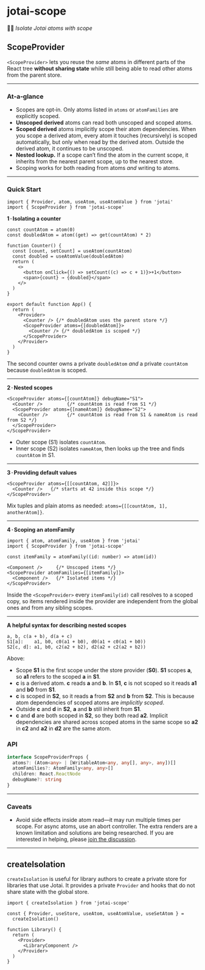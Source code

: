 # jotai-scope

👻🔭 *Isolate Jotai atoms with scope*

## ScopeProvider

`<ScopeProvider>` lets you reuse the *same* atoms in different parts of the React tree **without sharing state** while still being able to read other atoms from the parent store.

---

### At‑a‑glance

* Scopes are opt‑in. Only atoms listed in `atoms` or `atomFamilies` are explicitly scoped.
* **Unscoped derived** atoms can read both unscoped and scoped atoms.
* **Scoped derived** atoms implicitly scope their atom dependencies. When you scope a derived atom, every atom it touches (recursively) is scoped automatically, but only when read by the derived atom. Outside the derived atom, it continues to be unscoped.
* **Nested lookup.** If a scope can’t find the atom in the current scope, it inherits from the nearest parent scope, up to the nearest store.
* Scoping works for both reading from atoms *and* writing to atoms.

---

### Quick Start

```tsx
import { Provider, atom, useAtom, useAtomValue } from 'jotai'
import { ScopeProvider } from 'jotai-scope'
```

**1 · Isolating a counter**

```tsx
const countAtom = atom(0)
const doubledAtom = atom((get) => get(countAtom) * 2)

function Counter() {
  const [count, setCount] = useAtom(countAtom)
  const doubled = useAtomValue(doubledAtom)
  return (
    <>
      <button onClick={() => setCount((c) => c + 1)}>+1</button>
      <span>{count} → {doubled}</span>
    </>
  )
}

export default function App() {
  return (
    <Provider>
      <Counter /> {/* doubledAtom uses the parent store */}
      <ScopeProvider atoms={[doubledAtom]}>
        <Counter /> {/* doubledAtom is scoped */}
      </ScopeProvider>
    </Provider>
  )
}
```

The second counter owns a private `doubledAtom` *and* a private `countAtom` because `doubledAtom` is scoped.

---

**2 · Nested scopes**

```tsx
<ScopeProvider atoms={[countAtom]} debugName="S1">
  <Counter />         {/* countAtom is read from S1 */}
  <ScopeProvider atoms={[nameAtom]} debugName="S2">
    <Counter />       {/* countAtom is read from S1 & nameAtom is read from S2 */}
  </ScopeProvider>
</ScopeProvider>
```

* Outer scope (S1) isolates `countAtom`.
* Inner scope (S2) isolates `nameAtom`, then looks up the tree and finds `countAtom` in S1.

---

**3 · Providing default values**

```tsx
<ScopeProvider atoms={[[countAtom, 42]]}>
  <Counter />   {/* starts at 42 inside this scope */}
</ScopeProvider>
```

Mix tuples and plain atoms as needed: `atoms={[[countAtom, 1], anotherAtom]}`.

---

**4 · Scoping an atomFamily**

```tsx
import { atom, atomFamily, useAtom } from 'jotai'
import { ScopeProvider } from 'jotai-scope'

const itemFamily = atomFamily((id: number) => atom(id))

<Component />     {/* Unscoped items */}
<ScopeProvider atomFamilies={[itemFamily]}>
  <Component />   {/* Isolated items */}
</ScopeProvider>

```

Inside the `<ScopeProvider>` every `itemFamily(id)` call resolves to a scoped copy, so items rendered inside the provider are independent from the global ones and from any sibling scopes.

---

**A helpful syntax for describing nested scopes**

```
a, b, c(a + b), d(a + c)
S1[a]:    a1, b0, c0(a1 + b0), d0(a1 + c0(a1 + b0))
S2[c, d]: a1, b0, c2(a2 + b2), d2(a2 + c2(a2 + b2))
```
Above:
- Scope **S1** is the first scope under the store provider (**S0**). **S1** scopes **a**, so **a1** refers to the scoped **a** in **S1**.
- **c** is a derived atom. **c** reads **a** and **b**. In **S1**, **c** is not scoped so it reads **a1** and **b0** from **S1**.
- **c** is scoped in **S2**, so it reads **a** from **S2** and **b** from **S2**. This is because atom dependencies of scoped atoms are _implicitly scoped_.
- Outside **c** and **d** in **S2**, **a** and **b** still inherit from **S1**.
- **c** and **d** are both scoped in **S2**, so they both read **a2**. Implicit dependencies are shared across scoped atoms in the same scope so **a2** in **c2** and **a2** in **d2** are the same atom.

### API

```ts
interface ScopeProviderProps {
  atoms?: (Atom<any> | [WritableAtom<any, any[], any>, any])[]
  atomFamilies?: AtomFamily<any, any>[]
  children: React.ReactNode
  debugName?: string
}
```

---

### Caveats

* Avoid side effects inside atom read—it may run multiple times per scope. For async atoms, use an abort controller. The extra renders are a known limitation and solutions are being researched. If you are interested in helping, please [join the discussion](https://github.com/jotaijs/jotai-scope/issues/25).

---

## createIsolation

`createIsolation` is useful for library authors to create a private store for libraries that use Jotai. It provides a private `Provider` and hooks that do not share state with the global store.

```tsx
import { createIsolation } from 'jotai-scope'

const { Provider, useStore, useAtom, useAtomValue, useSetAtom } =
  createIsolation()

function Library() {
  return (
    <Provider>
      <LibraryComponent />
    </Provider>
  )
}
```
